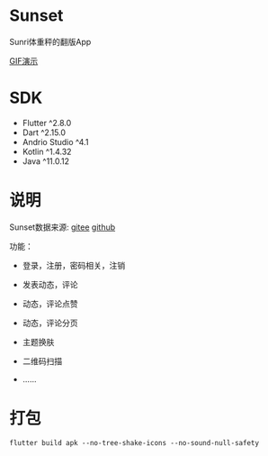 # Sunset

Sunri体重秤的翻版App

[GIF演示](https://i.postimg.cc/fR5cPdtN/sunset.gif)

# SDK
- Flutter ^2.8.0
- Dart ^2.15.0
- Andrio Studio ^4.1
- Kotlin ^1.4.32
- Java ^11.0.12

# 说明

Sunset数据来源:
[gitee](https://gitee.com/dlongs49/sunset-server)
[github](https://github.com/dlongs49/sunset-server)

功能：

- 登录，注册，密码相关，注销

- 发表动态，评论
- 动态，评论点赞
- 动态，评论分页
- 主题换肤
- 二维码扫描
- ......



# 打包

 `flutter build apk --no-tree-shake-icons --no-sound-null-safety`

